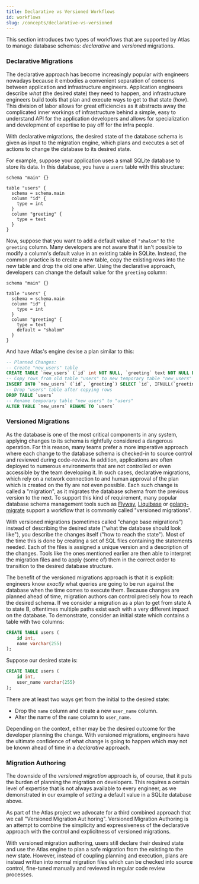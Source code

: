 ```yaml
---
title: Declarative vs Versioned Workflows
id: workflows
slug: /concepts/declarative-vs-versioned
---
```


This section introduces two types of workflows that are supported by Atlas
to manage database schemas: _declarative_ and _versioned_ migrations. 

### Declarative Migrations

The declarative approach has become increasingly popular with engineers nowadays because it embodies
a convenient separation of concerns between application and infrastructure engineers.
Application engineers describe _what_ (the desired state) they need to happen, and
infrastructure engineers build tools that plan and execute ways to get to that state (_how_).
This division of labor allows for great efficiencies as it abstracts away the complicated
inner workings of infrastructure behind a simple, easy to understand API for the application
developers and allows for specialization and development of expertise to pay off for the
infra people.

With declarative migrations, the desired state of the database schema is given 
as input to the migration engine, which plans and executes a set of actions to
change the database to its desired state.

For example, suppose your application uses a small SQLite database to store its data.
In this database, you have a `users` table with this structure:
```hcl
schema "main" {}

table "users" {
  schema = schema.main
  column "id" {
    type = int
  }
  column "greeting" {
    type = text
  }
}
```
Now, suppose that you want to add a default value of `"shalom"` to the `greeting`
column. Many developers are not aware that it isn't possible to modify a column's
default value in an existing table in SQLite. Instead, the common practice is to
create a new table, copy the existing rows into the new table and drop the old one
after. Using the declarative approach, developers can change the default value for
the `greeting` column:

```hcl {10}
schema "main" {}

table "users" {
  schema = schema.main
  column "id" {
    type = int
  }
  column "greeting" {
    type = text
    default = "shalom"
  }
}
```
And have Atlas's engine devise a plan similar to this:
```sql
-- Planned Changes:
-- Create "new_users" table
CREATE TABLE `new_users` (`id` int NOT NULL, `greeting` text NOT NULL DEFAULT 'shalom')
-- Copy rows from old table "users" to new temporary table "new_users"
INSERT INTO `new_users` (`id`, `greeting`) SELECT `id`, IFNULL(`greeting`, 'shalom') AS `greeting` FROM `users`
-- Drop "users" table after copying rows
DROP TABLE `users`
-- Rename temporary table "new_users" to "users"
ALTER TABLE `new_users` RENAME TO `users`
```

### Versioned Migrations

As the database is one of the most critical components in any system, applying changes
to its schema is rightfully considered a dangerous operation. For this reason, many teams
prefer a more imperative approach where each change to the database schema is checked-in 
to source control and reviewed during code-review. In addition, applications are often 
deployed to numerous environments that are not controlled or even accessible by the team developing it. 
In such cases, declarative migrations, which rely on a network connection to and human 
approval of the plan which is created on the fly are not even possible. Each such change
is called a "migration", as it migrates the database schema from the previous version to 
the next. To support this kind of requirement, many popular database schema management
tools such as [Flyway](https://flywaydb.org/), [Liquibase](https://liquibase.org/) or 
[golang-migrate](https://github.com/golang-migrate/migrate) support a workflow that
is commonly called "versioned migrations".

With versioned migrations (sometimes called "change base migrations") instead of describing 
the desired state ("what the database should look like"), you describe the changes itself 
("how to reach the state"). Most of the time this is done by creating a set of SQL files 
containing the statements needed. Each of the files is assigned a unique version and a
description of the changes. Tools like the ones mentioned earlier are then able to 
interpret the migration files and to apply (some of) them in the correct order to 
transition to the desired database structure.

The benefit of the versioned migrations approach is that it is explicit: engineers
know _exactly_ what queries are going to be run against the database when the time
comes to execute them.  Because changes are planned ahead of time, migration authors
can control precisely how to reach the desired schema.  If we consider a migration as 
a plan to get from state A to state B, oftentimes multiple paths exist each with a
very different impact on the database. To demonstrate, consider an initial state which
contains a table with two columns:
```sql
CREATE TABLE users (
    id int,
    name varchar(255)
);
```
Suppose our desired state is:
```sql
CREATE TABLE users (
    id int,
    user_name varchar(255)
);
```
There are at least two ways get from the initial to the desired state:
* Drop the `name` column and create a new `user_name` column.
* Alter the name of the `name` column to `user_name`.

Depending on the context, either may be the desired outcome for the developer
planning the change. With versioned migrations, engineers have the ultimate confidence
of what change is going to happen which may not be known ahead of time in a _declarative_
approach.

### Migration Authoring

The downside of the _versioned migration_ approach is, of course, that it puts the 
burden of planning the migration on developers. This requires a certain level 
of expertise that is not always available to every engineer, as we demonstrated
in our example of setting a default value in a SQLite database above.

As part of the Atlas project we advocate for a third combined approach that we call 
"Versioned Migration Aut    horing". Versioned Migration Authoring is an attempt to combine
the simplicity and expressiveness of the declarative approach with the control and 
explicitness of versioned migrations. 

With versioned migration authoring, users still declare their desired state and use
the Atlas engine to plan a safe migration from the existing to the new state. 
However, instead of coupling planning and execution, plans are instead written 
into normal migration files which can be checked into source control, fine-tuned manually and 
reviewed in regular code review processes.

